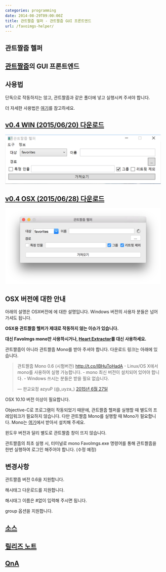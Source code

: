 ```yaml
---
categories: programming
date: 2014-08-29T09:00:00Z
title: 관트짤줍 헬퍼 - 관트짤줍 GUI 프론트엔드
url: /favoimgs-helper/
---
```


## 관트짤줍 헬퍼

## [관트짤줍](http://azyu.tumblr.com/post/89925086759/favoimgs)의 GUI 프론트엔드

## 사용법
단독으로 작동하지는 않고, 관트짤줍과 같은 폴더에 넣고 실행시켜 주셔야 합니다.

더 자세한 사용법은 [여기](http://github.com/niceb5y/FavoImgs-Helper/wiki#사용법)를 참고하세요.

## [v0.4 WIN (2015/06/20) 다운로드](http://dl.dropboxusercontent.com/u/36107953/fi/FavoImgs-Helper.exe)

<img src="/images/V1U6X8Pdg.png" alt="niceb5y blog">

## [v0.4 OSX (2015/06/28) 다운로드](http://dl.dropboxusercontent.com/u/36107953/fi/FavoImgs-Helper.app.zip)

<img src="/images/41lIp78Pdx.png" alt="niceb5y blog">

## OSX 버전에 대한 안내
아래의 설명은 OSX버전에 에 대한 설명입니다. Windows 버전의 사용자 분들은 넘어가셔도 됩니다.

**OSX용 관트짤줍 헬퍼가 제대로 작동하지 않는 이슈가 있습니다.**

**대신 FavoImgs mono만 사용하시거나, [Heart Extractor](https://blog.niceb5y.net/heart-extractor/)를 대신 사용하세요.**

관트짤줍이 아니라 관트짤줍 Mono를 받아 주셔야 합니다.
다운로드 링크는 아래에 있습니다.

<blockquote class="twitter-tweet" lang="ko">
  <p dir="ltr" lang="ko">
    관트짤줍 Mono 0.6 (시험버전) <a href="http://t.co/IBHuToHadA">http://t.co/IBHuToHadA</a> - Linux/OS X에서 mono를 사용하여 실행 가능합니다. - mono 최신 버전이 설치되어 있어야 합니다. - Windows 쓰시는 분들은 받을 필요 없습니다.
  </p>
  
  <p>
    — 판교요정 azyuP (@_uyza_) <a href="http://twitter.com/_uyza_/status/614667799907172352">2015년 6월 27일</a>
  </p>
</blockquote>

OSX 10.10 버전 이상이 필요합니다.

Objective-C로 프로그램이 작동되었기 때문에, 관트짤줍 헬퍼를 실행할 때 별도의 프레임워크가 필요하지 않습니다. 다만 관트짤줍 Mono를 실행할 때 Mono가 필요합니다. Mono는 [여기](http://www.mono-project.com/download/)에서 받아서 설치해 주세요.

윈도우 버전과 달리 별도로 관트짤줍 창이 뜨지 않습니다.

관트짤줍의 최초 실행 시, 터미널로 mono FavoImgs.exe 명령어를 통해 관트짤줍을 한번 실행하여 로그인 해주어야 합니다. (수정 예정)

## 변경사항
관트짤줍 버전 0.6을 지원합니다.

해시태그 다운로드를 지원합니다.

해시태그 이름은 #없이 입력해 주시면 됩니다.

group 옵션을 지원합니다.

## [소스](http://github.com/niceb5y/FavoImgs-Helper)

## [릴리즈 노트](http://github.com/niceb5y/FavoImgs-Helper/wiki/Release-Note)

## [QnA](http://github.com/niceb5y/FavoImgs-Helper/wiki/Q&A)
